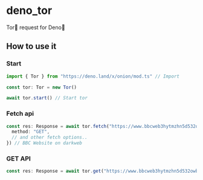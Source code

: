 # deno_tor
Tor🧅 request for Deno🦕
## How to use it
### Start
```ts
import { Tor } from "https://deno.land/x/onion/mod.ts" // Import

const tor: Tor = new Tor()

await tor.start() // Start tor
```
### Fetch api
```ts
const res: Response = await tor.fetch("https://www.bbcweb3hytmzhn5d532owbu6oqadra5z3ar726vq5kgwwn6aucdccrad.onion", {
  method: "GET",
  // and other fetch options..
}) // BBC Website on darkweb
```
### GET API
```ts
const res: Response = await tor.get("https://www.bbcweb3hytmzhn5d532owbu6oqadra5z3ar726vq5kgwwn6aucdccrad.onion") // BBC Website on darkweb
```
